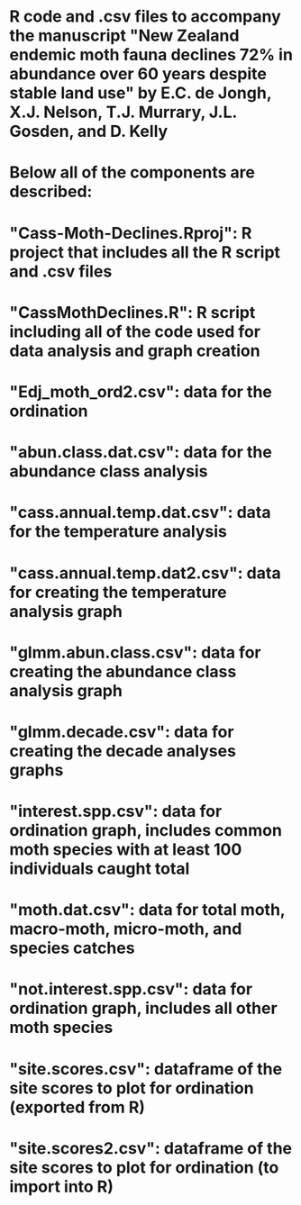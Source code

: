 # R code and .csv files to accompany the manuscript "New Zealand endemic moth fauna declines 72% in abundance over 60 years despite stable land use" by E.C. de Jongh, X.J. Nelson, T.J. Murrary, J.L. Gosden, and D. Kelly
# Below all of the components are described:
# "Cass-Moth-Declines.Rproj": R project that includes all the R script and .csv files
# "CassMothDeclines.R": R script including all of the code used for data analysis and graph creation
# "Edj_moth_ord2.csv": data for the ordination
# "abun.class.dat.csv": data for the abundance class analysis
# "cass.annual.temp.dat.csv": data for the temperature analysis
# "cass.annual.temp.dat2.csv": data for creating the temperature analysis graph
# "glmm.abun.class.csv": data for creating the abundance class analysis graph
# "glmm.decade.csv": data for creating the decade analyses graphs
# "interest.spp.csv": data for ordination graph, includes common moth species with at least 100 individuals caught total
# "moth.dat.csv": data for total moth, macro-moth, micro-moth, and species catches
# "not.interest.spp.csv": data for ordination graph, includes all other moth species
# "site.scores.csv": dataframe of the site scores to plot for ordination (exported from R)
# "site.scores2.csv": dataframe of the site scores to plot for ordination (to import into R)
